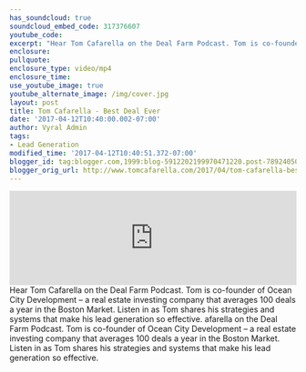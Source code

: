 ```yaml
---
has_soundcloud: true
soundcloud_embed_code: 317376607
youtube_code:
excerpt: "Hear Tom Cafarella on the Deal Farm Podcast. Tom is co-founder of Ocean City Development – a real estate investing company that averages 100 deals a year in the Boston Market. Listen in as Tom shares his strategies and systems that make his lead generation so effective. afarella on the Deal Farm Podcast. Tom is co-founder of Ocean City Development – a real estate investing company that averages 100 deals a year in the Boston Market. Listen in as Tom shares his strategies and systems that make his lead generation so effective."
enclosure:
pullquote:
enclosure_type: video/mp4
enclosure_time:
use_youtube_image: true
youtube_alternate_image: /img/cover.jpg
layout: post
title: Tom Cafarella - Best Deal Ever
date: '2017-04-12T10:40:00.002-07:00'
author: Vyral Admin
tags:
- Lead Generation
modified_time: '2017-04-12T10:40:51.372-07:00'
blogger_id: tag:blogger.com,1999:blog-5912202199970471220.post-7892405093484165170
blogger_orig_url: http://www.tomcafarella.com/2017/04/tom-cafarella-best-deal-ever.html
---
```

<iframe width="100%" height="166" scrolling="no" frameborder="no" src="https://w.soundcloud.com/player/?url=https%3A//api.soundcloud.com/tracks/317376607&amp;color=ff5500"></iframe>
Hear Tom Cafarella on the Deal Farm Podcast. Tom is co-founder of Ocean City Development – a real estate investing company that averages 100 deals a year in the Boston Market. Listen in as Tom shares his strategies and systems that make his lead generation so effective. afarella on the Deal Farm Podcast. Tom is co-founder of Ocean City Development – a real estate investing company that averages 100 deals a year in the Boston Market. Listen in as Tom shares his strategies and systems that make his lead generation so effective.
